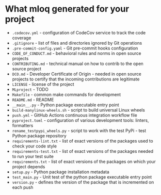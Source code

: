 # What mloq generated for your project

* `.codecov.yml` - configuration of CodeCov service to track the code coverage
* `.gitignore` - list of files and directories ignored by Git operations
* `.pre-commit-config.yaml` - Git pre-commit hooks configuration
* `CODE_OF_CONDUCT.md` - behavioral rules and norms in open source projects
* `CONTRIBUTING.md` - technical manual on how to contrib to the open source project
* `DCO.md` - Developer Certificate of Origin - needed in open source projects to certify that the incoming contributions are legitimate
* `LICENSE` - license of the project
* `MLproject` - TODO
* `Makefile` - common make commands for development
* `README.md` - README
* `__main__.py` - Python package executable entry point
* `build-manylinux-wheels.sh` - script to build universal Linux wheels
* `push.yml` - GitHub Actions continuous integration workflow file
* `pyproject.toml` - configuration of various development tools: linters, formatters
* `rename_testpypi_wheels.py` - script to work with the test PyPi - test Python package repository
* `requirements-lint.txt` - list of exact versions of the packages used to check your code style
* `requirements-test.txt` - list of exact versions of the packages needed to run your test suite
* `requirements.txt` - list of exact versions of the packages on which your project depends
* `setup.py` - Python package installation metadata
* `test_main.py` - Unit test of the python package executable entry point
* `version.py` - defines the version of the package that is incremented on each push
